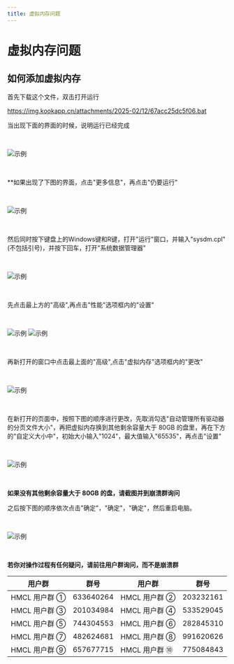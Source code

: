 ```yaml
---
title: 虚拟内存问题
---
```


# 虚拟内存问题

## 如何添加虚拟内存

首先下载这个文件，双击打开运行

https://img.kookapp.cn/attachments/2025-02/12/67acc25dc5f06.bat 

当出现下面的界面的时候，说明运行已经完成

<br>

![示例](memory/2.png)

<br>

**如果出现了下图的界面，点击"更多信息"，再点击"仍要运行"

<br>

![示例](memory/1.png)

<br>

然后同时按下键盘上的Windows键和R键，打开"运行"窗口，并输入"sysdm.cpl"(不包括引号)，并按下回车，打开"系统数据管理器"

<br>

![示例](variables/1.png)

<br>

先点击最上方的"高级",再点击"性能"选项框内的"设置"

<br>

![示例](variables/2.png)
![示例](memory/3.png)

<br>

再新打开的窗口中点击最上面的"高级",点击"虚拟内存"选项框内的"更改"

<br>

![示例](memory/4.png)

<br>

在新打开的页面中，按照下图的顺序进行更改，先取消勾选"自动管理所有驱动器的分页文件大小"，再把虚拟内存换到其他剩余容量大于 80GB 的盘里，再在下方的"自定义大小中"，初始大小输入"1024"，最大值输入"65535"，再点击"设置"

<br>

![示例](memory/5.png)

<br>

**如果没有其他剩余容量大于 80GB 的盘，请截图并到崩溃群询问**

之后按下图的顺序依次点击"确定"，"确定"，"确定"，然后重启电脑。

<br>

![示例](memory/6.png)

<br>

**若你对操作过程有任何疑问，请前往用户群询问，而不是崩溃群**

| 用户群       | 群号       | 用户群       | 群号       |
| ------------ | ---------- | ------------ | ---------- |
| HMCL 用户群 ① | 633640264  | HMCL 用户群 ② | 203232161  |
| HMCL 用户群 ③ | 201034984  | HMCL 用户群 ④ | 533529045  |
| HMCL 用户群 ⑤ | 744304553  | HMCL 用户群 ⑥ | 282845310  |
| HMCL 用户群 ⑦ | 482624681  | HMCL 用户群 ⑧ | 991620626  |
| HMCL 用户群 ⑨ | 657677715  | HMCL 用户群 ⑩ | 775084843  |